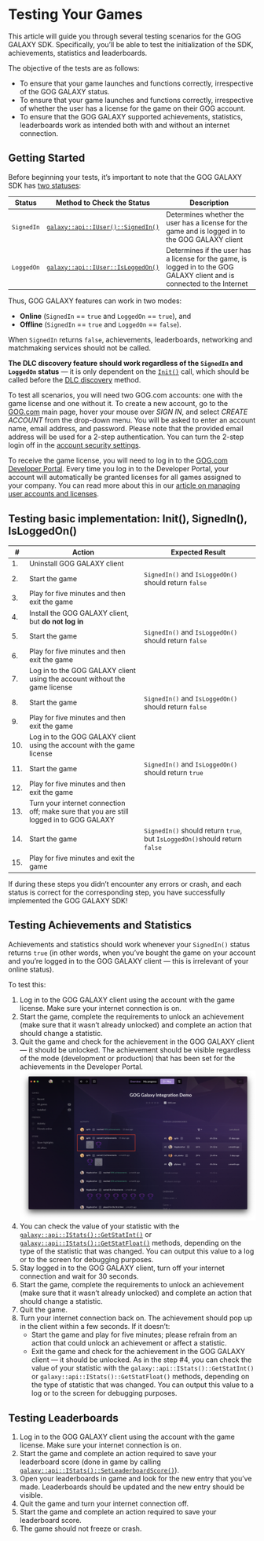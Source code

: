 # Testing Your Games

This article will guide you through several testing scenarios for the GOG GALAXY SDK. Specifically, you’ll be able to test the initialization of the SDK, achievements, statistics and leaderboards.

The objective of the tests are as follows:

- To ensure that your game launches and functions correctly, irrespective of the GOG GALAXY status.
- To ensure that your game launches and functions correctly, irrespective of whether the user has a license for the game on their GOG account.
- To ensure that the GOG GALAXY supported achievements, statistics, leaderboards work as intended both with and without an internet connection.

## Getting Started

Before beginning your tests, it’s important to note that the GOG GALAXY SDK has [two statuses](sdk-galaxy-feats-and-states.md):

| Status     | Method to Check the Status                                   | Description                                                  |
| ---------- | ------------------------------------------------------------ | ------------------------------------------------------------ |
| `SignedIn` | [`galaxy::api::IUser()::SignedIn()`](https://docs.gog.com/galaxyapi/classgalaxy_1_1api_1_1IUser.html#aa6c13795a19e7dae09674048394fc650) | Determines whether the user has a license for the game and is logged in to the GOG GALAXY client |
| `LoggedOn` | [`galaxy::api::IUser::IsLoggedOn()`](https://docs.gog.com/galaxyapi/classgalaxy_1_1api_1_1IUser.html#a3e373012e77fd2baf915062d9e0c05b3) | Determines if the user has a license for the game, is logged in to the GOG GALAXY client and is connected to the Internet |

Thus, GOG GALAXY features can work in two modes:

- **Online** (`SignedIn` == `true` and `LoggedOn` == `true`), and
- **Offline** (`SignedIn` == `true` and `LoggedOn` == `false`).

When `SignedIn` returns `false`, achievements, leaderboards, networking and matchmaking services should not be called.

**The DLC discovery feature should work regardless of the `SignedIn` and `LoggedOn` status** — it is only dependent on the [`Init()`](https://docs.gog.com/galaxyapi/group__Peer.html#ga7d13610789657b6aebe0ba0aa542196f) call, which should be called before the [DLC discovery](sdk-dlc-discovery.md) method.

To test all scenarios, you will need two GOG.com accounts: one with the game license and one without it.
To create a new account, go to the [GOG.com](https://www.gog.com/) main page, hover your mouse over *SIGN IN*, and select *CREATE ACCOUNT* from the drop-down menu. You will be asked to enter an account name, email address, and password. Please note that the provided email address will be used for a 2-step authentication. You can turn the 2-step login off in the [account security settings](https://www.gog.com/account/settings/security).

To receive the game license, you will need to log in to the [GOG.com Developer Portal](https://devportal.gog.com/). Every time you log in to the Developer Portal, your account will automatically be granted licenses for all games assigned to your company. You can read more about this in our [article on managing user accounts and licenses](game-licenses.md).

## Testing basic implementation: Init(), SignedIn(), IsLoggedOn()

| #    | Action                                                       | Expected Result                                              |
| ---- | ------------------------------------------------------------ | ------------------------------------------------------------ |
| 1.   | Uninstall GOG GALAXY client                                  |                                                              |
| 2.   | Start the game                                               | `SignedIn()` and `IsLoggedOn()` should return `false`        |
| 3.   | Play for five minutes and then exit the game                 |                                                              |
| 4.   | Install the GOG GALAXY client, but **do not log in**         |                                                              |
| 5.   | Start the game                                               | `SignedIn()` and `IsLoggedOn()` should return `false`        |
| 6.   | Play for five minutes and then exit the game                 |                                                              |
| 7.   | Log in to the GOG GALAXY client using the account without the game license |                                                              |
| 8.   | Start the game                                               | `SignedIn()` and `IsLoggedOn()` should return `false`        |
| 9.   | Play for five minutes and then exit the game                 |                                                              |
| 10.  | Log in to the GOG GALAXY client using the account with the game license |                                                              |
| 11.  | Start the game                                               | `SignedIn()` and `IsLoggedOn()` should return `true`         |
| 12.  | Play for five minutes and then exit the game                 |                                                              |
| 13.  | Turn your internet connection off; make sure that you are still logged in to GOG GALAXY |                                                              |
| 14.  | Start the game                                               | `SignedIn()` should return `true`, but `IsLoggedOn()`should return `false` |
| 15.  | Play for five minutes and exit the game                      |                                                              |

If during these steps you didn’t encounter any errors or crash, and each status is correct for the corresponding step, you have successfully implemented the GOG GALAXY SDK!

## Testing Achievements and Statistics

Achievements and statistics should work whenever your `SignedIn()` status returns `true` (in other words, when you’ve bought the game on your account and you’re logged in to the GOG GALAXY client — this is irrelevant of your online status).

To test this:

1. Log in to the GOG GALAXY client using the account with the game license. Make sure your internet connection is on.
2. Start the game, complete the requirements to unlock an achievement (make sure that it wasn’t already unlocked) and complete an action that should change a statistic.
3. Quit the game and check for the achievement in the GOG GALAXY client — it should be unlocked. The achievement should be visible regardless of the mode (development or production) that has been set for the achievements in the Developer Portal.
   ![Testing Achievements and Statistics](_assets/sdk-testing-implementation.png)
4. You can check the value of your statistic with the [`galaxy::api::IStats()::GetStatInt()`](https://docs.gog.com/galaxyapi/classgalaxy_1_1api_1_1IStats.html#a5a40b3ae1cd2d0cb0b8cf1f54bb8b759) or [`galaxy::api::IStats()::GetStatFloat()`](https://docs.gog.com/galaxyapi/classgalaxy_1_1api_1_1IStats.html#a4949fc4f78cf0292dca401f6411fab5b) methods, depending on the type of the statistic that was changed. You can output this value to a log or to the screen for debugging purposes.
5. Stay logged in to the GOG GALAXY client, turn off your internet connection and wait for 30 seconds.
6. Start the game, complete the requirements to unlock an achievement (make sure that it wasn’t already unlocked) and complete an action that should change a statistic.
7. Quit the game.
8. Turn your internet connection back on. The achievement should pop up in the client within a few seconds. If it doesn’t:
   - Start the game and play for five minutes; please refrain from an action that could unlock an achievement or affect a statistic.
   - Exit the game and check for the achievement in the GOG GALAXY client — it should be unlocked. As in the step #4, you can check the value of your statistic with the `galaxy::api::IStats()::GetStatInt()` or `galaxy::api::IStats()::GetStatFloat()` methods, depending on the type of statistic that was changed. You can output this value to a log or to the screen for debugging purposes.

## Testing Leaderboards

1. Log in to the GOG GALAXY client using the account with the game license. Make sure your internet connection is on.
2. Start the game and complete an action required to save your leaderboard score (done in game by calling [`galaxy::api::IStats()::SetLeaderboardScore()`](https://docs.gog.com/galaxyapi/classgalaxy_1_1api_1_1IStats.html#a95d5043fc61c941d882f0773225ace35)).
3. Open your leaderboards in game and look for the new entry that you’ve made. Leaderboards should be updated and the new entry should be visible.
4. Quit the game and turn your internet connection off.
5. Start the game and complete an action required to save your leaderboard score.
6. The game should not freeze or crash.